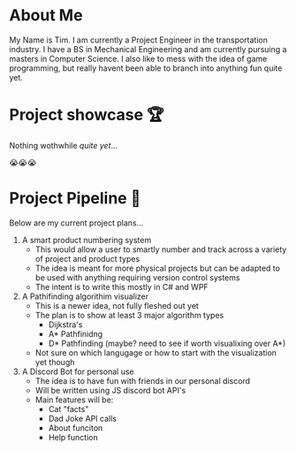 # About **Me**
My Name is Tim.  I am currently a Project Engineer in the transportation industry.  I have a BS in Mechanical Engineering and am currently pursuing a masters in Computer Science.  I also like to mess with the idea of game programming, but really havent been able to branch into anything fun quite yet.


# Project showcase 🏆

Nothing wothwhile *quite yet*...

😭😭😭

# Project Pipeline 🔭

Below are my current project plans...

1. A smart product numbering system
    - This would allow a user to smartly number and track across a variety of project and product types
    - The idea is meant for more physical projects but can be adapted to be used with anything requiring version control systems
    - The intent is to write this mostly in C# and WPF
2. A Pathifinding algorithim visualizer
    - This is a newer idea, not fully fleshed out yet
    - The plan is to show at least 3 major algorithm types
      - Dijkstra's
      - A* Pathfinidng
      - D* Pathfinding (maybe? need to see if worth visualixing over A*)
    - Not sure on which langugage or how to start with the visualization yet though
3. A Discord Bot for personal use
    - The idea is to have fun with friends in our personal discord
    - Will be written using JS discord bot API's
    - Main features will be:
      - Cat "facts"
      - Dad Joke API calls
      - About funciton
      - Help function

